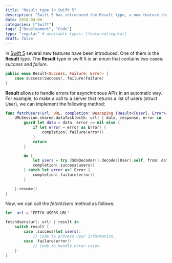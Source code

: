 ```yaml
---
title: "Result type in Swift 5"
description: "Swift 5 has introduced the Result type, a new feature that will allow us to improve error handling in asynchronous APIs."
date: 2018-04-06
categories: ["Swift"]
tags: ["Development", "Code"]
type: "regular" # available types: [featured/regular]
draft: false
---
```

In [Swift 5](https://swift.org/blog/swift-5-released/) several new features have been introduced. One of them is the **Result** type. The **Result** type in swift 5 is an enum that contains two cases: *success* and *failure*.

```swift
public enum Result<Success, Failure: Error> {
    case success(Success), failure(Failure)
}
```

**Result** allows to handle errors for asynchronous APIs in an automatic way. For example, to make a call to a server that returns a list of users (struct User), we can implement the following method:

```swift
func fetchUsers(url: URL, completion: @escaping (Result<[User], Error>) -> Void) {
    URLSession.shared.dataTask(with: url) { data, response, error in
        guard let data = data, error == nil else {
            if let error = error as Error? {
                completion(.failure(error))
            }
            return
        }

        do {
            let users = try JSONDecoder().decode([User].self, from: data)
            completion(.success(users))
        } catch let error as? Error {
            completion(.failure(error))
        }

    }.resume()
}
```

Now, we can call the *fetchUsers* method as follows:

```swift
let  url = 'FETCH_USERS_URL'

fetchUsers(url: url) { result in
    switch result {
        case .success(let users):
            // Code to process user information.
        case .failure(error):
            // Code to handle error cases.
    }
}
```
